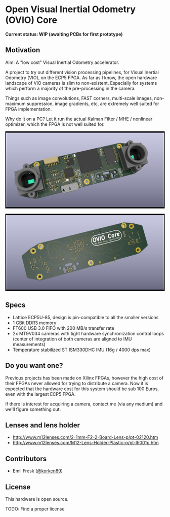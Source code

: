 # Open Visual Inertial Odometry (OVIO) Core

**Current status: WIP (awaiting PCBs for first prototype)**

## Motivation

Aim: A "low cost" Visual Inertial Odometry accelerator.

A project to try out different vision processing pipelines, for Visual Inertial Odometry (VIO), on the ECP5 FPGA. As far as I know, the open hardware landscape of VIO cameras is slim to non-existent. Especially for systems which perform a majority of the pre-processing in the camera.

Things such as image convolutions, FAST corners, multi-scale images, non-maximum suppression, image gradients, etc, are extremely well suited for FPGA implementation.

Why do it on a PC? Let it run the actual Kalman Filter / MHE / nonlinear optimizer, which the FPGA is not well suited for.

![alt text](./ovio_core_front.jpg "")

![alt text](./ovio_core_back.jpg "")

## Specs

* Lattice ECP5U-85, design is pin-compatible to all the smaller versions
* 1 GBit DDR3 memory
* FT600 USB 3.0 FIFO with 200 MB/s transfer rate
* 2x MT9V034 cameras with tight hardware synchronization control loops (center of integration of both cameras are aligned to IMU measurements)
* Temperature stabilized ST ISM330DHC IMU (16g / 4000 dps max)

## Do you want one?

Previous projects has been made on Xilinx FPGAs, however the high cost of their FPGAs never allowed for trying to distribute a camera. Now it is expected that the hardware cost for this system should be sub 100 Euros, even with the largest ECP5 FPGA.

If there is interest for acquiring a camera, contact me (via any medium) and we'll figure something out.

## Lenses and lens holder

* http://www.m12lenses.com/2-1mm-F2-2-Board-Lens-p/pt-02120.htm
* http://www.m12lenses.com/M12-Lens-Holder-Plastic-p/pt-lh001p.htm

## Contributors

- Emil Fresk ([@korken89](https://github.com/korken89/))

## License

This hardware is open source.

TODO: Find a proper license

